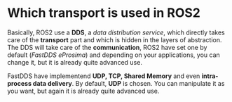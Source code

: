 # Which transport is used in ROS2

  Basically, ROS2 use a **DDS**, a *data distribution service*, which directly takes care of the **transport** part and which is hidden in the layers of abstraction.
  The DDS will take care of the **communication**, ROS2 have set one by default (*FastDDS eProsima*) and depending on your applications, you can change it, 
  but it is already quite advanced use.
  
  FastDDS have implementend **UDP, TCP, Shared Memory** and even **intra-process data delivery**. By default, **UDP** is chosen. You can manipulate it as you want, but again
  it is already quite advanced use.
